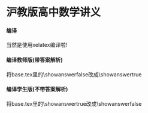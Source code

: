 <!--
 * @Author: zhengzhenyu coyatzheng@gmail.com
 * @Date: 2024-10-19 09:12:55
 * @LastEditors: zhengzhenyu coyatzheng@gmail.com
 * @LastEditTime: 2024-10-25 08:33:49
 * @FilePath: \shanghai_high_school_math\README.md
 * @Description: 这是默认设置,请设置`customMade`, 打开koroFileHeader查看配置 进行设置: https://github.com/OBKoro1/koro1FileHeader/wiki/%E9%85%8D%E7%BD%AE
-->
# 沪教版高中数学讲义
#### 编译
当然是使用xelatex编译啦!
#### 编译教师版(带答案解析)
将base.tex里的\showanswerfalse改成\showanswertrue
#### 编译学生版(不带答案解析)
将base.tex里的\showanswertrue改成\showanswerfalse